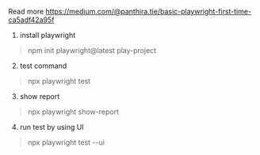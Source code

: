 Read more https://medium.com/@panthira.tie/basic-playwright-first-time-ca5adf42a95f

1. install playwright
> npm init playwright@latest play-project

2. test command
> npx playwright test

3. show report
> npx playwright show-report

4. run test by using UI
> npx playwright test --ui

